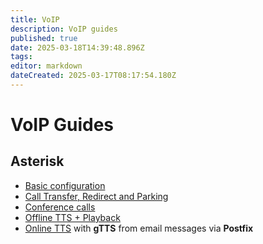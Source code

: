 ```yaml
---
title: VoIP
description: VoIP guides
published: true
date: 2025-03-18T14:39:48.896Z
tags: 
editor: markdown
dateCreated: 2025-03-17T08:17:54.180Z
---
```


# VoIP Guides

## Asterisk
- [Basic configuration](/voip/defaults)
- [Call Transfer, Redirect and Parking](/voip/call-transfer)
- [Conference calls](/voip/conference)
- [Offline TTS + Playback](/voip/tts-playback)
- [Online TTS](/voip/asterisk-email-to-online-tts) with **gTTS** from email messages via **Postfix**